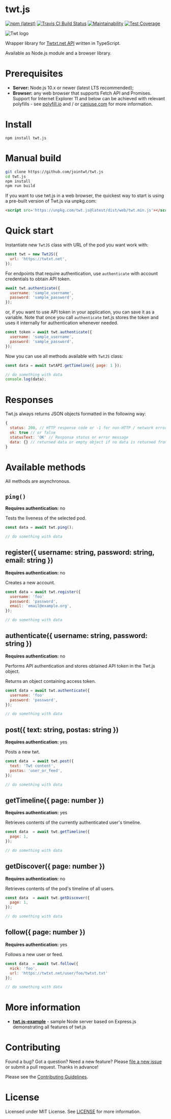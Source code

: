 # twt.js

[![npm (latest)](https://img.shields.io/npm/v/twt.js/latest.svg)](https://www.npmjs.com/package/twt.js)
[![Travis CI Build Status](https://travis-ci.org/jointwt/twt.js.svg?branch=master)](https://travis-ci.org/jointwt/twt.js)
[![Maintainability](https://api.codeclimate.com/v1/badges/ee5082067e2cc64784bc/maintainability)](https://codeclimate.com/github/jointwt/twt.js/maintainability)
[![Test Coverage](https://api.codeclimate.com/v1/badges/ee5082067e2cc64784bc/test_coverage)](https://codeclimate.com/github/jointwt/twt.js/test_coverage)

![Twt logo](https://github.com/jointwt/twt.js/raw/master/assets/logo.png)

Wrapper library for [Twtxt.net API](http://dev.twtxt.net/doc/api.html) written in TypeScript.

Available as Node.js module and a browser library.

# Prerequisites

* **Server:** Node.js 10.x or newer (latest LTS recommended);
* **Browser:** any web browser that supports Fetch API and Promises. Support for Internet Explorer 11 and below can be achieved with relevant polyfills - see [polyfill.io](https://polyfill.io/) and / or [caniuse.com](https://caniuse.com/) for more information.

# Install

`npm install twt.js`

# Manual build

```bash
git clone https://github.com/jointwt/twt.js
cd twt.js
npm install
npm run build
```

If you want to use twt.js in a web browser, the quickest way to start is using a pre-built version of Twt.js via unpkg.com:

```html
<script src='https://unpkg.com/twt.js@latest/dist/web/twt.min.js'></script>
```

# Quick start

Instantiate new `TwtJS` class with URL of the pod you want work with:

```js
const twt = new TwtJS({
  url: 'https://twtxt.net',
});
```

For endpoints that require authentication, use `authenticate` with account credentials to obtain API token.

```js
await twt.authenticate({
  username: 'sample_username',
  password: 'sample_password',
});
```

or, if you want to use API token in your application, you can save it as a variable. Note that once you call `authenticate` twt.js stores the token and uses it internally for authentication whenever needed.

```js
const token = await twt.authenticate({
  username: 'sample_username',
  password: 'sample_password',
});
```

Now you can use all methods available with `TwtJS` class:

```js
const data = await twtAPI.getTimeline({ page: 1 });

// do something with data
console.log(data);
```

# Responses

Twt.js always returns JSON objects formatted in the following way:

```js
{
  status: 200, // HTTP response code or -1 for non-HTTP / network errors
  ok: true // or false
  statusText: 'OK' // Response status or error message
  data: {} // returned data or empty object if no data is returned from the API
}
```

# Available methods

All methods are asynchronous.

## `ping()`

**Requires authentication:** no

Tests the liveness of the selected pod.

```js
const data = await twt.ping();

// do something with data
```
## register({ username: string, password: string, email: string })

**Requires authentication:** no

Creates a new account.

```js
const data = await twt.register({
  username: 'foo'
  password: 'password',
  email: 'email@example.org',
});

// do something with data
```

## authenticate({ username: string, password: string })

**Requires authentication:** no

Performs API authentication and stores obtained API token in the Twt.js object.

Returns an object containing access token.

```js
const data = await twt.authenticate({
  username: 'foo'
  password: 'password',
});

// do something with data
```

## post({ text: string, postas: string })

**Requires authentication:** yes

Posts a new twt.

```js
const data  = await twt.post({
  text: 'Twt content',
  postas: 'user_or_feed',
});

// do something with data
```

## getTimeline({ page: number })

**Requires authentication:** yes

Retrieves contents of the currently authenticated user's timeline.

```js
const data  = await twt.getTimeline({
  page: 1,
});

// do something with data
```

## getDiscover({ page: number })

**Requires authentication:** no

Retrieves contents of the pod's timeline of all users.

```js
const data  = await twt.getDiscover({
  page: 1,
});

// do something with data
```

## follow({ page: number })

**Requires authentication:** yes

Follows a new user or feed.

```js
const data  = await twt.follow({
  nick: 'foo',
  url: 'https://twtxt.net/user/foo/twtxt.txt'
});

// do something with data
```

# More information

* **[twt.js-example](https://github.com/jointwt/twt.js-example)** - sample Node server based on Express.js demonstrating all features of twt.js

# Contributing

Found a bug? Got a question? Need a new feature? Please [file a new issue](https://github.com/jointwt/twt.js/issues) or submit a pull request. Thanks in advance!

Please see the [Contributing Guidelines](https://github.com/jointwt/twt.js/blob/master/CONTRIBUTING.md).

# License

Licensed under MIT License. See [LICENSE](https://github.com/jointwt/twt.js/blob/master/LICENSE) for more information.
